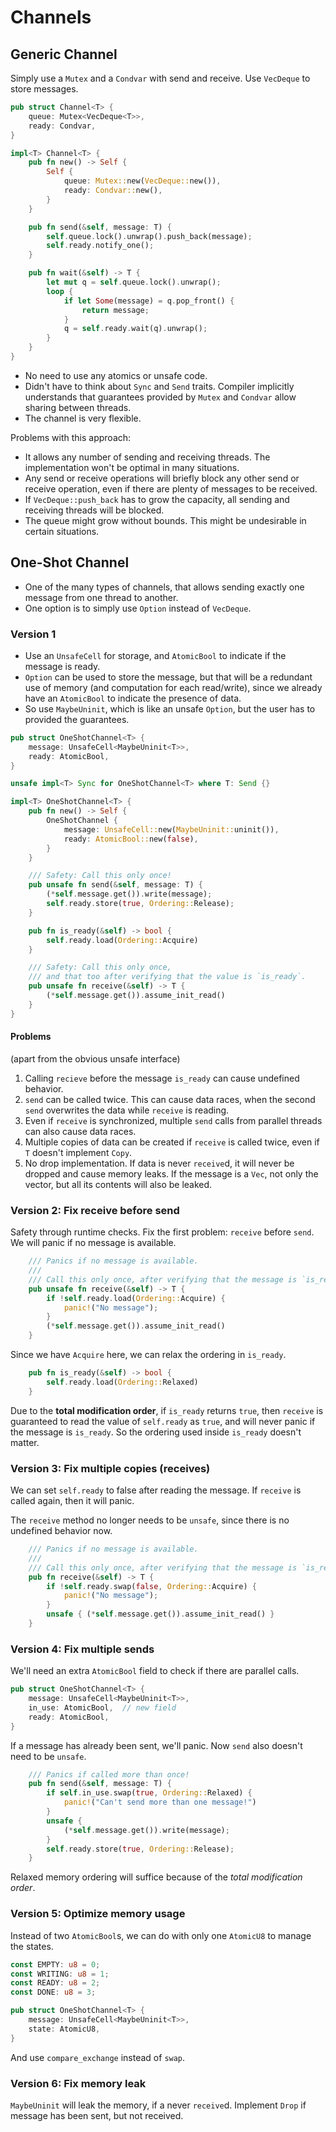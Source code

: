 # Channels

## Generic Channel

Simply use a `Mutex` and a `Condvar` with send and receive. Use `VecDeque` to
store messages.

```rs
pub struct Channel<T> {
    queue: Mutex<VecDeque<T>>,
    ready: Condvar,
}

impl<T> Channel<T> {
    pub fn new() -> Self {
        Self {
            queue: Mutex::new(VecDeque::new()),
            ready: Condvar::new(),
        }
    }

    pub fn send(&self, message: T) {
        self.queue.lock().unwrap().push_back(message);
        self.ready.notify_one();
    }

    pub fn wait(&self) -> T {
        let mut q = self.queue.lock().unwrap();
        loop {
            if let Some(message) = q.pop_front() {
                return message;
            }
            q = self.ready.wait(q).unwrap();
        }
    }
}
```

- No need to use any atomics or unsafe code.
- Didn't have to think about `Sync` and `Send` traits. Compiler implicitly
  understands that guarantees provided by `Mutex` and `Condvar` allow sharing
  between threads.
- The channel is very flexible.

Problems with this approach:

- It allows any number of sending and receiving threads. The implementation
  won't be optimal in many situations.
- Any send or receive operations will briefly block any other send or receive
  operation, even if there are plenty of messages to be received.
- If `VecDeque::push_back` has to grow the capacity, all sending and receiving
  threads will be blocked.
- The queue might grow without bounds. This might be undesirable in certain
  situations.

## One-Shot Channel

- One of the many types of channels, that allows sending exactly one message from
  one thread to another.
- One option is to simply use `Option` instead of `VecDeque`.

### Version 1

- Use an `UnsafeCell` for storage, and `AtomicBool` to indicate if the message is
  ready.
- `Option` can be used to store the message, but that will be a redundant use of
  memory (and computation for each read/write), since we already have an
  `AtomicBool` to indicate the presence of data.
- So use `MaybeUninit`, which is like an unsafe `Option`, but the user has to
  provided the guarantees.

```rs
pub struct OneShotChannel<T> {
    message: UnsafeCell<MaybeUninit<T>>,
    ready: AtomicBool,
}

unsafe impl<T> Sync for OneShotChannel<T> where T: Send {}

impl<T> OneShotChannel<T> {
    pub fn new() -> Self {
        OneShotChannel {
            message: UnsafeCell::new(MaybeUninit::uninit()),
            ready: AtomicBool::new(false),
        }
    }

    /// Safety: Call this only once!
    pub unsafe fn send(&self, message: T) {
        (*self.message.get()).write(message);
        self.ready.store(true, Ordering::Release);
    }

    pub fn is_ready(&self) -> bool {
        self.ready.load(Ordering::Acquire)
    }

    /// Safety: Call this only once,
    /// and that too after verifying that the value is `is_ready`.
    pub unsafe fn receive(&self) -> T {
        (*self.message.get()).assume_init_read()
    }
}
```

#### Problems

(apart from the obvious unsafe interface)

1. Calling `recieve` before the message `is_ready` can cause undefined behavior.
2. `send` can be called twice. This can cause data races, when the second `send`
   overwrites the data while `receive` is reading.
3. Even if `receive` is synchronized, multiple `send` calls from parallel
   threads can also cause data races.
4. Multiple copies of data can be created if `receive` is called twice, even if
   `T` doesn't implement `Copy`.
5. No drop implementation. If data is never `receive`d, it will never be
   dropped and cause memory leaks. If the message is a `Vec`, not only the
   vector, but all its contents will also be leaked.

### Version 2: Fix receive before send

Safety through runtime checks. Fix the first problem: `receive` before `send`.
We will panic if no message is available.

```rs
    /// Panics if no message is available.
    ///
    /// Call this only once, after verifying that the message is `is_ready`.
    pub unsafe fn receive(&self) -> T {
        if !self.ready.load(Ordering::Acquire) {
            panic!("No message");
        }
        (*self.message.get()).assume_init_read()
    }
```

Since we have `Acquire` here, we can relax the ordering in `is_ready`.

```rs
    pub fn is_ready(&self) -> bool {
        self.ready.load(Ordering::Relaxed)
    }
```

Due to the **total modification order**, if `is_ready` returns `true`, then
`receive` is guaranteed to read the value of `self.ready` as `true`, and will
never panic if the message is `is_ready`. So the ordering used inside `is_ready`
doesn't matter.

### Version 3: Fix multiple copies (receives)

We can set `self.ready` to false after reading the message. If `receive` is
called again, then it will panic.

The `receive` method no longer needs to be `unsafe`, since there is no undefined
behavior now.

```rs
    /// Panics if no message is available.
    ///
    /// Call this only once, after verifying that the message is `is_ready`.
    pub fn receive(&self) -> T {
        if !self.ready.swap(false, Ordering::Acquire) {
            panic!("No message");
        }
        unsafe { (*self.message.get()).assume_init_read() }
    }
```

### Version 4: Fix multiple sends

We'll need an extra `AtomicBool` field to check if there are parallel calls.

```rs
pub struct OneShotChannel<T> {
    message: UnsafeCell<MaybeUninit<T>>,
    in_use: AtomicBool,  // new field
    ready: AtomicBool,
}
```

If a message has already been sent, we'll panic. Now `send` also doesn't need to
be `unsafe`.

```rs
    /// Panics if called more than once!
    pub fn send(&self, message: T) {
        if self.in_use.swap(true, Ordering::Relaxed) {
            panic!("Can't send more than one message!")
        }
        unsafe {
            (*self.message.get()).write(message);
        }
        self.ready.store(true, Ordering::Release);
    }
```

Relaxed memory ordering will suffice because of the _total modification order_.

### Version 5: Optimize memory usage

Instead of two `AtomicBool`s, we can do with only one `AtomicU8` to manage the
states.

```rs
const EMPTY: u8 = 0;
const WRITING: u8 = 1;
const READY: u8 = 2;
const DONE: u8 = 3;

pub struct OneShotChannel<T> {
    message: UnsafeCell<MaybeUninit<T>>,
    state: AtomicU8,
}
```

And use `compare_exchange` instead of `swap`.

### Version 6: Fix memory leak

`MaybeUninit` will leak the memory, if a never `receive`d. Implement `Drop` if
message has been sent, but not received.
